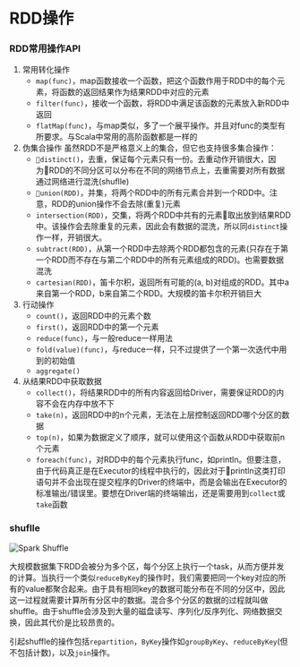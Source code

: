 # RDD操作

### RDD常用操作API
1. 常用转化操作
	- `map(func)`，map函数接收一个函数，把这个函数作用于RDD中的每个元素，将函数的返回结果作为结果RDD中对应的元素
	- `filter(func)`，接收一个函数，将RDD中满足该函数的元素放入新RDD中返回
	- `flatMap(func)`，与map类似，多了一个展平操作。并且对func的类型有所要求。与Scala中常用的高阶函数都是一样的
2. 伪集合操作
	虽然RDD不是严格意义上的集合，但它也支持很多集合操作：
	- `distinct()`，去重，保证每个元素只有一份。去重动作开销很大，因为RDD的不同分区可以分布在不同的网络节点上，去重需要对所有数据通过网络进行混洗(shuflle)
	- `union(RDD)`，并集，将两个RDD中的所有元素合并到一个RDD中。注意，RDD的union操作不会去除(重复)元素
	- `intersection(RDD)`，交集，将两个RDD中共有的元素取出放到结果RDD中。该操作会去除重复的元素，因此会有数据的混洗，所以同`distinct`操作一样，开销很大。
	- `subtract(RDD)`，从第一个RDD中去除两个RDD都包含的元素(只存在于第一个RDD而不存在与第二个RDD中的所有元素组成的RDD)。也需要数据混洗
	- `cartesian(RDD)`，笛卡尔积，返回所有可能的(a, b)对组成的RDD。其中a来自第一个RDD，b来自第二个RDD。大规模的笛卡尔积开销巨大
3. 行动操作
	- `count()`，返回RDD中的元素个数
	- `first()`，返回RDD中的第一个元素
	- `reduce(func)`，与一般reduce一样用法
	- `fold(value)(func)`，与reduce一样，只不过提供了一个第一次迭代中用到的初始值
	- `aggregate()`
4. 从结果RDD中获取数据
	- `collect()`，将结果RDD中的所有内容返回给Driver，需要保证RDD的内容不会在内存中放不下
	- `take(n)`，返回RDD中的n个元素，无法在上层控制返回RDD哪个分区的数据
	- `top(n)`，如果为数据定义了顺序，就可以使用这个函数从RDD中获取前n个元素
	- `foreach(func)`，对RDD中的每个元素执行func，如println。但要注意，由于代码真正是在Executor的线程中执行的，因此对于println这类打印语句并不会出现在提交程序的Driver的终端中，而是会输出在Executor的标准输出/错误里。要想在Driver端的终端输出，还是需要用到`collect`或`take`函数

### shuflle
![Spark Shuffle](https://umbertogriffo.gitbooks.io/apache-spark-best-practices-and-tuning/content/stages1.png)

大规模数据集下RDD会被分为多个区，每个分区上执行一个task，从而方便并发的计算。当执行一个类似`reduceByKey`的操作时，我们需要把同一个key对应的所有的value都聚合起来。由于具有相同key的数据可能分布在不同的分区中，因此这一过程就需要计算所有分区中的数据。混合多个分区的数据的过程就叫做shuffle。由于shuffle会涉及到大量的磁盘读写、序列化/反序列化、网络数据交换，因此其代价是比较昂贵的。

引起shuffle的操作包括`repartition`，`ByKey`操作如`groupByKey`、`reduceByKey`(但不包括计数)，以及`join`操作。
